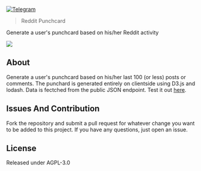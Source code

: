 [![Telegram](https://img.shields.io/badge/%F0%9F%92%AC_Telegram-kamikazechaser-blue.svg?style=flat-square)](https://telegram.me/kamikazechaser)

> Reddit Punchcard

Generate a user's punchcard based on his/her Reddit activity

<img src=https://i.imgur.com/QcOKBvPg.png>

## About

Generate a user's punchcard based on his/her last 100 (or less) posts or comments. The punchard is generated entirely on clientside using D3.js and lodash. Data is fectched from the public JSON endpoint. Test it out [here](https://goo.gl/hzNrLc).

## Issues And Contribution

Fork the repository and submit a pull request for whatever change you want to be added to this project. If you have any questions, just open an issue.

## License

Released under AGPL-3.0